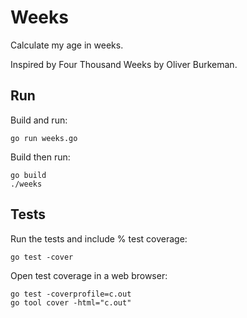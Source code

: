 # Weeks

Calculate my age in weeks.

Inspired by Four Thousand Weeks by Oliver Burkeman.

## Run

Build and run:

```console
go run weeks.go
```

Build then run:

```console
go build
./weeks
```

## Tests

Run the tests and include % test coverage:

```console
go test -cover 
```

Open test coverage in a web browser:

```console
go test -coverprofile=c.out
go tool cover -html="c.out"
```

